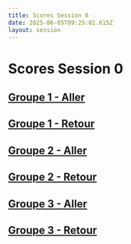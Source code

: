 ```yaml
---
title: Scores Session 0
date: 2025-06-05T09:25:02.615Z
layout: session
---
```


# Scores Session 0


## [Groupe 1 - Aller](/scores/session-0/groupe-1/aller/)
## [Groupe 1 - Retour](/scores/session-0/groupe-1/retour/)


## [Groupe 2 - Aller](/scores/session-0/groupe-2/aller/)
## [Groupe 2 - Retour](/scores/session-0/groupe-2/retour/)


## [Groupe 3 - Aller](/scores/session-0/groupe-3/aller/)
## [Groupe 3 - Retour](/scores/session-0/groupe-3/retour/)

